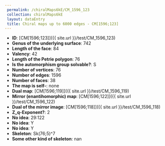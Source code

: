 ```yaml
--- 
 permalink: /chiralMaps6kE/CM_1596_123 
 collection: chiralMaps6kE
 layout: dataEntry
 title: Chiral maps up to 6000 edges - CM[1596;123]
---
```


- **ID**: [CM[1596;123]]({{ site.url }}/test/CM_1596_123)
- **Genus of the underlying surface**: 742
- **Length of the face**: 84
- **Valency**: 42
- **Length of the Petrie polygon**: 76
- **Is the automorphism group solvable?**: S
- **Number of vertices**: 76
- **Number of edges**: 1596
- **Number of faces**: 38
- **The map is self-**: none
- **Dual map**: [CM[1596;119]]({{ site.url }}/test/CM_1596_119)
- **Mirror (enantihomorphic) map**: [CM[1596;122]]({{ site.url }}/test/CM_1596_122)
- **Dual of the mirror image**: [CM[1596;118]]({{ site.url }}/test/CM_1596_118)
- **Z_q-Exponent?**: 2
- **No idea**:  29:122
- **No idea**: Y
- **No idea**: Y
- **Skeleton**: Sk(76;5)^7
- **Some other kind of skeleton**: nan
